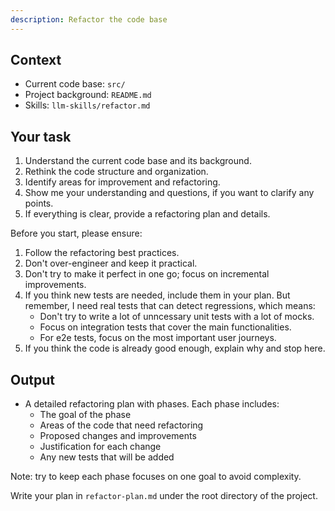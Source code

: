 ```yaml
---
description: Refactor the code base
---
```


## Context

- Current code base: `src/`
- Project background: `README.md`
- Skills: `llm-skills/refactor.md`

## Your task

1. Understand the current code base and its background.
2. Rethink the code structure and organization.
3. Identify areas for improvement and refactoring.
4. Show me your understanding and questions, if you want to clarify any points.
5. If everything is clear, provide a refactoring plan and details.

Before you start, please ensure:

1. Follow the refactoring best practices.
2. Don't over-engineer and keep it practical.
3. Don't try to make it perfect in one go; focus on incremental improvements.
4. If you think new tests are needed, include them in your plan. But remember, I need real tests that can detect regressions, which means:
   - Don't try to write a lot of unncessary unit tests with a lot of mocks.
   - Focus on integration tests that cover the main functionalities.
   - For e2e tests, focus on the most important user journeys.
5. If you think the code is already good enough, explain why and stop here.

## Output

- A detailed refactoring plan with phases. Each phase includes:
  - The goal of the phase
  - Areas of the code that need refactoring
  - Proposed changes and improvements
  - Justification for each change
  - Any new tests that will be added

Note: try to keep each phase focuses on one goal to avoid complexity.

Write your plan in `refactor-plan.md` under the root directory of the project.
